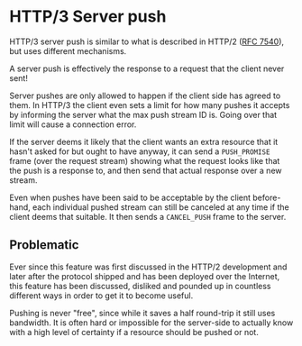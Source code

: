 # HTTP/3 Server push

HTTP/3 server push is similar to what is described in HTTP/2 ([RFC
7540](https://httpwg.org/specs/rfc7540.html)), but uses different mechanisms.

A server push is effectively the response to a request that the client never
sent!

Server pushes are only allowed to happen if the client side has agreed to
them. In HTTP/3 the client even sets a limit for how many pushes it accepts
by informing the server what the max push stream ID is. Going over that limit
will cause a connection error.

If the server deems it likely that the client wants an extra resource that it
hasn't asked for but ought to have anyway, it can send a `PUSH_PROMISE` frame
(over the request stream) showing what the request looks like that the push is
a response to, and then send that actual response over a new stream.

Even when pushes have been said to be acceptable by the client before-hand,
each individual pushed stream can still be canceled at any time if the client
deems that suitable. It then sends a `CANCEL_PUSH` frame to the server.

## Problematic

Ever since this feature was first discussed in the HTTP/2 development and
later after the protocol shipped and has been deployed over the Internet, this
feature has been discussed, disliked and pounded up in countless different
ways in order to get it to become useful.

Pushing is never "free", since while it saves a half round-trip it still uses
bandwidth. It is often hard or impossible for the server-side to actually know
with a high level of certainty if a resource should be pushed or not.
